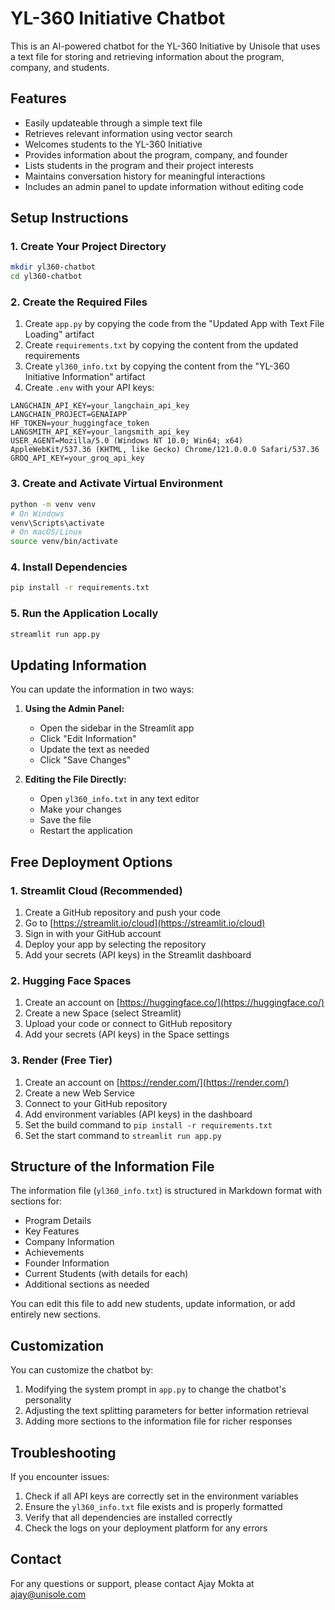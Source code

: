 # YL-360 Initiative Chatbot

This is an AI-powered chatbot for the YL-360 Initiative by Unisole that uses a text file for storing and retrieving information about the program, company, and students.

## Features

- Easily updateable through a simple text file
- Retrieves relevant information using vector search
- Welcomes students to the YL-360 Initiative
- Provides information about the program, company, and founder
- Lists students in the program and their project interests
- Maintains conversation history for meaningful interactions
- Includes an admin panel to update information without editing code

## Setup Instructions

### 1. Create Your Project Directory

```bash
mkdir yl360-chatbot
cd yl360-chatbot
```

### 2. Create the Required Files

1. Create `app.py` by copying the code from the "Updated App with Text File Loading" artifact
2. Create `requirements.txt` by copying the content from the updated requirements
3. Create `yl360_info.txt` by copying the content from the "YL-360 Initiative Information" artifact
4. Create `.env` with your API keys:

```
LANGCHAIN_API_KEY=your_langchain_api_key
LANGCHAIN_PROJECT=GENAIAPP
HF_TOKEN=your_huggingface_token
LANGSMITH_API_KEY=your_langsmith_api_key
USER_AGENT=Mozilla/5.0 (Windows NT 10.0; Win64; x64) AppleWebKit/537.36 (KHTML, like Gecko) Chrome/121.0.0.0 Safari/537.36
GROQ_API_KEY=your_groq_api_key
```

### 3. Create and Activate Virtual Environment

```bash
python -m venv venv
# On Windows
venv\Scripts\activate
# On macOS/Linux
source venv/bin/activate
```

### 4. Install Dependencies

```bash
pip install -r requirements.txt
```

### 5. Run the Application Locally

```bash
streamlit run app.py
```

## Updating Information

You can update the information in two ways:

1. **Using the Admin Panel:**
   - Open the sidebar in the Streamlit app
   - Click "Edit Information"
   - Update the text as needed
   - Click "Save Changes"

2. **Editing the File Directly:**
   - Open `yl360_info.txt` in any text editor
   - Make your changes
   - Save the file
   - Restart the application

## Free Deployment Options

### 1. Streamlit Cloud (Recommended)

1. Create a GitHub repository and push your code
2. Go to [https://streamlit.io/cloud](https://streamlit.io/cloud)
3. Sign in with your GitHub account
4. Deploy your app by selecting the repository
5. Add your secrets (API keys) in the Streamlit dashboard

### 2. Hugging Face Spaces

1. Create an account on [https://huggingface.co/](https://huggingface.co/)
2. Create a new Space (select Streamlit)
3. Upload your code or connect to GitHub repository
4. Add your secrets (API keys) in the Space settings

### 3. Render (Free Tier)

1. Create an account on [https://render.com/](https://render.com/)
2. Create a new Web Service
3. Connect to your GitHub repository
4. Add environment variables (API keys) in the dashboard
5. Set the build command to `pip install -r requirements.txt`
6. Set the start command to `streamlit run app.py`

## Structure of the Information File

The information file (`yl360_info.txt`) is structured in Markdown format with sections for:

- Program Details
- Key Features
- Company Information
- Achievements
- Founder Information
- Current Students (with details for each)
- Additional sections as needed

You can edit this file to add new students, update information, or add entirely new sections.

## Customization

You can customize the chatbot by:

1. Modifying the system prompt in `app.py` to change the chatbot's personality
2. Adjusting the text splitting parameters for better information retrieval
3. Adding more sections to the information file for richer responses

## Troubleshooting

If you encounter issues:

1. Check if all API keys are correctly set in the environment variables
2. Ensure the `yl360_info.txt` file exists and is properly formatted
3. Verify that all dependencies are installed correctly
4. Check the logs on your deployment platform for any errors

## Contact

For any questions or support, please contact Ajay Mokta at ajay@unisole.com
